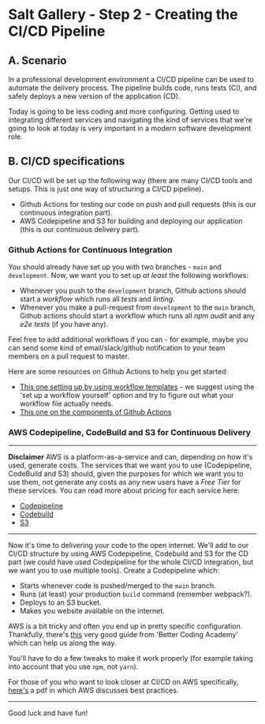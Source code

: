 # Salt Gallery - Step 2 - Creating the CI/CD Pipeline

## A. Scenario

In a professional development environment a CI/CD pipeline can be used to automate the delivery process. The pipeline builds code, runs tests (CI), and safely deploys a new version of the application (CD).

Today is going to be less coding and more configuring. Getting used to integrating different services and navigating the kind of services that we're going to look at today is very important in a modern software development role.

## B. CI/CD specifications

Our CI/CD will be set up the following way (there are many CI/CD tools and setups. This is just one way of structuring a CI/CD pipeline).

- Github Actions for testing our code on push and pull requests (this is our continuous integration part).
- AWS Codepipeline and S3 for building and deploying our application (this is our continuous delivery part).

### Github Actions for Continuous Integration

You should already have set up you with two branches - `main` and `development`. Now, we want you to set up _at least_ the following workflows:

- Whenever you push to the `development` branch, Github actions should start a _workflow_ which runs all _tests_ and _linting_.
- Whenever you make a pull-request from `development` to the `main` branch, Github actions should start a workflow which runs all _npm audit_ and any _e2e tests_ (if you have any).

Feel free to add additional workflows if you can - for example, maybe you can send some kind of email/slack/github notification to your team members on a pull request to master.

Here are some resources on Github Actions to help you get started:

- [This one setting up by using workflow templates](https://docs.github.com/en/free-pro-team@latest/actions/guides/setting-up-continuous-integration-using-workflow-templates) - we suggest using the 'set up a workflow yourself' option and try to figure out what your workflow file actually needs.
- [This one on the components of Github Actions](https://docs.github.com/en/free-pro-team@latest/actions/learn-github-actions/introduction-to-github-actions#understanding-the-workflow-file)

### AWS Codepipeline, CodeBuild and S3 for Continuous Delivery

---

**Disclaimer** AWS is a platform-as-a-service and can, depending on how it's used, generate costs. The services that we want you to use (Codepipeline, CodeBuild and S3) should, given the purposes for which we want you to use them, not generate any costs as any new users have a _Free Tier_ for these services. You can read more about pricing for each service here:

- [Codepipeline](https://aws.amazon.com/codepipeline/pricing/)
- [Codebuild](https://aws.amazon.com/codebuild/pricing/)
- [S3](https://aws.amazon.com/s3/pricing/)

---

Now it's time to delivering your code to the open internet. We'll add to our CI/CD structure by using AWS Codepipeline, Codebuild and S3 for the CD part (we could have used Codepipeline for the whole CI/CD integration, but we want you to use multiple tools). Create a Codepipeline which:

- Starts whenever code is pushed/merged to the `main` branch.
- Runs (at least) your production `build` command (remember webpack?).
- Deploys to an S3 bucket.
- Makes you website available on the internet.

AWS is a bit tricky and often you end up in pretty specific configuration. Thankfully, there's [this](https://www.youtube.com/watch?v=zkNdHv1iMgY&ab_channel=BetterCodingAcademy) very good guide from 'Better Coding Academy' which can help us along the way.

You'll have to do a few tweaks to make it work properly (for example taking into account that you use `npm`, not `yarn`).

For those of you who want to look closer at CI/CD on AWS specifically, [here's](https://d1.awsstatic.com/whitepapers/DevOps/practicing-continuous-integration-continuous-delivery-on-AWS.pdf) a pdf in which AWS discusses best practices.

---

Good luck and have fun!
